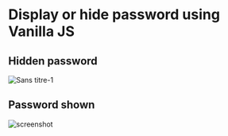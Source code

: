 # Display or hide password using Vanilla JS
## Hidden password
![Sans titre-1](https://user-images.githubusercontent.com/67024492/140088094-973ea651-0fe0-45e5-946a-ff17601f54f8.png) 

## Password shown
![screenshot](https://user-images.githubusercontent.com/67024492/140087053-c5ec9db4-5242-4b77-ab2c-2f3449c22829.PNG)

